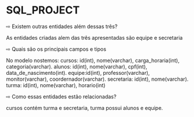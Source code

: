 # SQL_PROJECT

⇨ Existem outras entidades além dessas três?

As entidades criadas alem das três apresentadas são equipe e secretaria

⇨ Quais são os principais campos e tipos

No modelo nostemos: 
cursos: id(int), nome(varchar), carga_horaria(int), categoria(varchar).
alunos: id(int), nome(varchar), cpf(int), data_de_nascimento(int).
equipe:id(int), professor(varchar), monitor(varchar), coordernador(varchar).
secretaria: id(int), nome(varchar).
turma: id(int), nome(varchar), horario(int)

⇨ Como essas entidades estão relacionadas?

cursos contém turma e secretaria, turma possui alunos e equipe.
